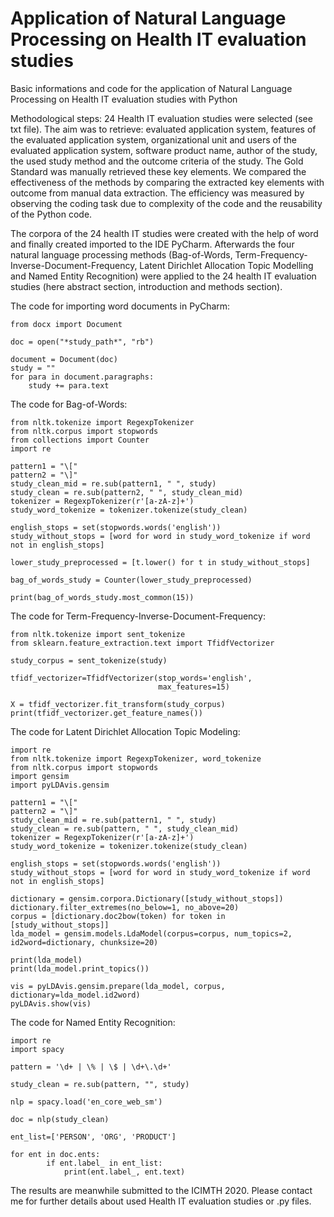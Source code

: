 # Application of Natural Language Processing on Health IT evaluation studies

Basic informations and code for the application of Natural Language Processing on Health IT evaluation studies with Python

Methodological steps:
24 Health IT evaluation studies were selected (see txt file). The aim was to retrieve: evaluated application system, features of the evaluated application system, organizational unit and users of the evaluated application system, software product name, author of the study, the used study method and the outcome criteria of the study. The Gold Standard was manually retrieved these key elements. We compared the effectiveness of the methods by comparing the extracted key elements with outcome from manual data extraction. The efficiency was measured by observing the coding task due to complexity of the code and the reusability of the Python code. 

The corpora of the 24 health IT studies were created with the help of word and finally created imported to the IDE PyCharm. Afterwards the four natural language processing methods (Bag-of-Words, Term-Frequency-Inverse-Document-Frequency, Latent Dirichlet Allocation Topic Modelling and Named Entity Recognition) were applied to the 24 health IT evaluation studies (here abstract section, introduction and methods section).

The code for importing word documents in PyCharm:

```
from docx import Document

doc = open("*study_path*", "rb")

document = Document(doc)
study = ""
for para in document.paragraphs:
    study += para.text
```

The code for Bag-of-Words:

```
from nltk.tokenize import RegexpTokenizer
from nltk.corpus import stopwords
from collections import Counter
import re

pattern1 = "\["
pattern2 = "\]"
study_clean_mid = re.sub(pattern1, " ", study)
study_clean = re.sub(pattern2, " ", study_clean_mid)
tokenizer = RegexpTokenizer(r'[a-zA-z]+')
study_word_tokenize = tokenizer.tokenize(study_clean)

english_stops = set(stopwords.words('english'))
study_without_stops = [word for word in study_word_tokenize if word not in english_stops]

lower_study_preprocessed = [t.lower() for t in study_without_stops]

bag_of_words_study = Counter(lower_study_preprocessed)

print(bag_of_words_study.most_common(15))
```

The code for Term-Frequency-Inverse-Document-Frequency:

```
from nltk.tokenize import sent_tokenize
from sklearn.feature_extraction.text import TfidfVectorizer

study_corpus = sent_tokenize(study)

tfidf_vectorizer=TfidfVectorizer(stop_words='english',
                                 max_features=15)

X = tfidf_vectorizer.fit_transform(study_corpus)
print(tfidf_vectorizer.get_feature_names())
```

The code for Latent Dirichlet Allocation Topic Modeling:

```
import re
from nltk.tokenize import RegexpTokenizer, word_tokenize
from nltk.corpus import stopwords
import gensim
import pyLDAvis.gensim

pattern1 = "\["
pattern2 = "\]"
study_clean_mid = re.sub(pattern1, " ", study)
study_clean = re.sub(pattern, " ", study_clean_mid)
tokenizer = RegexpTokenizer(r'[a-zA-z]+')
study_word_tokenize = tokenizer.tokenize(study_clean)

english_stops = set(stopwords.words('english'))
study_without_stops = [word for word in study_word_tokenize if word not in english_stops]

dictionary = gensim.corpora.Dictionary([study_without_stops])
dictionary.filter_extremes(no_below=1, no_above=20)
corpus = [dictionary.doc2bow(token) for token in [study_without_stops]]
lda_model = gensim.models.LdaModel(corpus=corpus, num_topics=2,
id2word=dictionary, chunksize=20)

print(lda_model)
print(lda_model.print_topics())

vis = pyLDAvis.gensim.prepare(lda_model, corpus, dictionary=lda_model.id2word)
pyLDAvis.show(vis)
```

The code for Named Entity Recognition:

```
import re
import spacy

pattern = '\d+ | \% | \$ | \d+\.\d+'

study_clean = re.sub(pattern, "", study)

nlp = spacy.load('en_core_web_sm')

doc = nlp(study_clean)

ent_list=['PERSON', 'ORG', 'PRODUCT']

for ent in doc.ents:
        if ent.label_ in ent_list:
            print(ent.label_, ent.text)
```

The results are meanwhile submitted to the ICIMTH 2020. Please contact me for further details about used Health IT evaluation studies or .py files.
